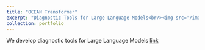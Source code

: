 ```yaml
---
title: "OCEAN Transformer"
excerpt: "Diagnostic Tools for Large Language Models<br/><img src='/images/repo_images/llama_psy.png' style='width:50%;'>"
collection: portfolio
---
```


We develop diagnostic tools for Large Language Models [link](https://github.com/cesarali/transformer_nostalgia)
